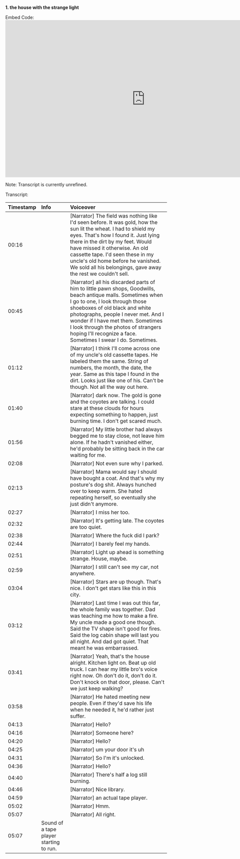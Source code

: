 **1. the house with the strange light**

Embed Code: <iframe width="870" height="489" src="https://www.youtube.com/embed/qInfHrXGxS4" title="1. the house with the strange light" frameborder="0" allow="accelerometer; autoplay; clipboard-write; encrypted-media; gyroscope; picture-in-picture; web-share" referrerpolicy="strict-origin-when-cross-origin" allowfullscreen></iframe>

Note: Transcript is currently unrefined.

Transcript:

| Timestamp | Info                                    | Voiceover                                                                                                                                                                                                                                                                                                                                                                |
|:----------|:----------------------------------------|:-------------------------------------------------------------------------------------------------------------------------------------------------------------------------------------------------------------------------------------------------------------------------------------------------------------------------------------------------------------------------|
| 00:16     |                                         | [Narrator] The field was nothing like I'd seen before. It was gold, how the sun lit the wheat. I had to shield my eyes. That's how I found it. Just lying there in the dirt by my feet. Would have missed it otherwise. An old cassette tape. I'd seen these in my uncle's old home before he vanished. We sold all his belongings, gave away the rest we couldn't sell. |
| 00:45     |                                         | [Narrator] all his discarded parts of him to little pawn shops, Goodwills, beach antique malls. Sometimes when I go to one, I look through those shoeboxes of old black and white photographs, people I never met. And I wonder if I have met them. Sometimes I look through the photos of strangers hoping I'll recognize a face. Sometimes I swear I do. Sometimes.    |
| 01:12     |                                         | [Narrator] I think I'll come across one of my uncle's old cassette tapes. He labeled them the same. String of numbers, the month, the date, the year. Same as this tape I found in the dirt. Looks just like one of his. Can't be though. Not all the way out here.                                                                                                      |
| 01:40     |                                         | [Narrator] dark now. The gold is gone and the coyotes are talking. I could stare at these clouds for hours expecting something to happen, just burning time. I don't get scared much.                                                                                                                                                                                    |
| 01:56     |                                         | [Narrator] My little brother had always begged me to stay close, not leave him alone. If he hadn't vanished either, he'd probably be sitting back in the car waiting for me.                                                                                                                                                                                             |
| 02:08     |                                         | [Narrator] Not even sure why I parked.                                                                                                                                                                                                                                                                                                                                   |
| 02:13     |                                         | [Narrator] Mama would say I should have bought a coat. And that's why my posture's dog shit. Always hunched over to keep warm. She hated repeating herself, so eventually she just didn't anymore.                                                                                                                                                                       |
| 02:27     |                                         | [Narrator] I miss her too.                                                                                                                                                                                                                                                                                                                                               |
| 02:32     |                                         | [Narrator] It's getting late. The coyotes are too quiet.                                                                                                                                                                                                                                                                                                                 |
| 02:38     |                                         | [Narrator] Where the fuck did I park?                                                                                                                                                                                                                                                                                                                                    |
| 02:44     |                                         | [Narrator] I barely feel my hands.                                                                                                                                                                                                                                                                                                                                       |
| 02:51     |                                         | [Narrator] Light up ahead is something strange. House, maybe.                                                                                                                                                                                                                                                                                                            |
| 02:59     |                                         | [Narrator] I still can't see my car, not anywhere.                                                                                                                                                                                                                                                                                                                       |
| 03:04     |                                         | [Narrator] Stars are up though. That's nice. I don't get stars like this in this city.                                                                                                                                                                                                                                                                                   |
| 03:12     |                                         | [Narrator] Last time I was out this far, the whole family was together. Dad was teaching me how to make a fire. My uncle made a good one though. Said the TV shape isn't good for fires. Said the log cabin shape will last you all night. And dad got quiet. That meant he was embarrassed.                                                                             |
| 03:41     |                                         | [Narrator] Yeah, that's the house alright. Kitchen light on. Beat up old truck. I can hear my little bro's voice right now. Oh don't do it, don't do it. Don't knock on that door, please. Can't we just keep walking?                                                                                                                                                   |
| 03:58     |                                         | [Narrator] He hated meeting new people. Even if they'd save his life when he needed it, he'd rather just suffer.                                                                                                                                                                                                                                                         |
| 04:13     |                                         | [Narrator] Hello?                                                                                                                                                                                                                                                                                                                                                        |
| 04:16     |                                         | [Narrator] Someone here?                                                                                                                                                                                                                                                                                                                                                 |
| 04:20     |                                         | [Narrator] Hello?                                                                                                                                                                                                                                                                                                                                                        |
| 04:25     |                                         | [Narrator] um your door it's uh                                                                                                                                                                                                                                                                                                                                          |
| 04:31     |                                         | [Narrator] So I'm it's unlocked.                                                                                                                                                                                                                                                                                                                                         |
| 04:36     |                                         | [Narrator] Hello?                                                                                                                                                                                                                                                                                                                                                        |
| 04:40     |                                         | [Narrator] There's half a log still burning.                                                                                                                                                                                                                                                                                                                             |
| 04:46     |                                         | [Narrator] Nice library.                                                                                                                                                                                                                                                                                                                                                 |
| 04:59     |                                         | [Narrator] an actual tape player.                                                                                                                                                                                                                                                                                                                                        |
| 05:02     |                                         | [Narrator] Hmm.                                                                                                                                                                                                                                                                                                                                                          |
| 05:07     |                                         | [Narrator] All right.                                                                                                                                                                                                                                                                                                                                                    |
| 05:07     | Sound of a tape player starting to run. |                                                                                                                                                                                                                                                                                                                                                                          |

